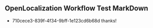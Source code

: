 ## OpenLocalization Workflow Test MarkDown
* 710cece3-839f-4f34-9bff-1e123cd6b68d thanks!

<!--HONumber=Aug16_HO2-->


